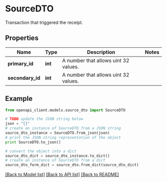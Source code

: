 # SourceDTO

Transaction that triggered the receipt.

## Properties

Name | Type | Description | Notes
------------ | ------------- | ------------- | -------------
**primary_id** | **int** | A number that allows uint 32 values. | 
**secondary_id** | **int** | A number that allows uint 32 values. | 

## Example

```python
from openapi_client.models.source_dto import SourceDTO

# TODO update the JSON string below
json = "{}"
# create an instance of SourceDTO from a JSON string
source_dto_instance = SourceDTO.from_json(json)
# print the JSON string representation of the object
print SourceDTO.to_json()

# convert the object into a dict
source_dto_dict = source_dto_instance.to_dict()
# create an instance of SourceDTO from a dict
source_dto_form_dict = source_dto.from_dict(source_dto_dict)
```
[[Back to Model list]](../README.md#documentation-for-models) [[Back to API list]](../README.md#documentation-for-api-endpoints) [[Back to README]](../README.md)


